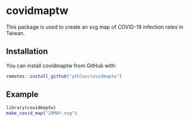 
# covidmaptw

<!-- badges: start -->
<!-- badges: end -->

This package is used to create an svg map of COVID-19 infection rates in Taiwan.

## Installation

You can install covidmaptw from GitHub with:

``` r
remotes::install_github("ythlev/covidmaptw")
```

## Example

``` r
library(covidmaptw)
make_covid_map("29MAY.svg")
```

